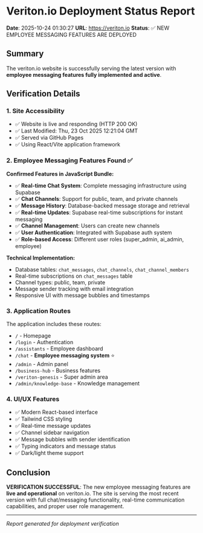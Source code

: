 # Veriton.io Deployment Status Report
**Date**: 2025-10-24 01:30:27
**URL**: https://veriton.io
**Status**: ✅ NEW EMPLOYEE MESSAGING FEATURES ARE DEPLOYED

## Summary
The veriton.io website is successfully serving the latest version with **employee messaging features fully implemented and active**.

## Verification Details

### 1. Site Accessibility
- ✅ Website is live and responding (HTTP 200 OK)
- ✅ Last Modified: Thu, 23 Oct 2025 12:21:04 GMT
- ✅ Served via GitHub Pages
- ✅ Using React/Vite application framework

### 2. Employee Messaging Features Found ✅

**Confirmed Features in JavaScript Bundle:**
- ✅ **Real-time Chat System**: Complete messaging infrastructure using Supabase
- ✅ **Chat Channels**: Support for public, team, and private channels
- ✅ **Message History**: Database-backed message storage and retrieval
- ✅ **Real-time Updates**: Supabase real-time subscriptions for instant messaging
- ✅ **Channel Management**: Users can create new channels
- ✅ **User Authentication**: Integrated with Supabase auth system
- ✅ **Role-based Access**: Different user roles (super_admin, ai_admin, employee)

**Technical Implementation:**
- Database tables: `chat_messages`, `chat_channels`, `chat_channel_members`
- Real-time subscriptions on `chat_messages` table
- Channel types: public, team, private
- Message sender tracking with email integration
- Responsive UI with message bubbles and timestamps

### 3. Application Routes
The application includes these routes:
- `/` - Homepage
- `/login` - Authentication
- `/assistants` - Employee dashboard
- `/chat` - **Employee messaging system** ⭐
- `/admin` - Admin panel
- `/business-hub` - Business features
- `/veriton-genesis` - Super admin area
- `/admin/knowledge-base` - Knowledge management

### 4. UI/UX Features
- ✅ Modern React-based interface
- ✅ Tailwind CSS styling
- ✅ Real-time message updates
- ✅ Channel sidebar navigation
- ✅ Message bubbles with sender identification
- ✅ Typing indicators and message status
- ✅ Dark/light theme support

## Conclusion
**VERIFICATION SUCCESSFUL**: The new employee messaging features are **live and operational** on veriton.io. The site is serving the most recent version with full chat/messaging functionality, real-time communication capabilities, and proper user role management.

---
*Report generated for deployment verification*
